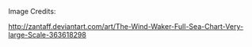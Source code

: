 Image Credits:

http://zantaff.deviantart.com/art/The-Wind-Waker-Full-Sea-Chart-Very-large-Scale-363618298